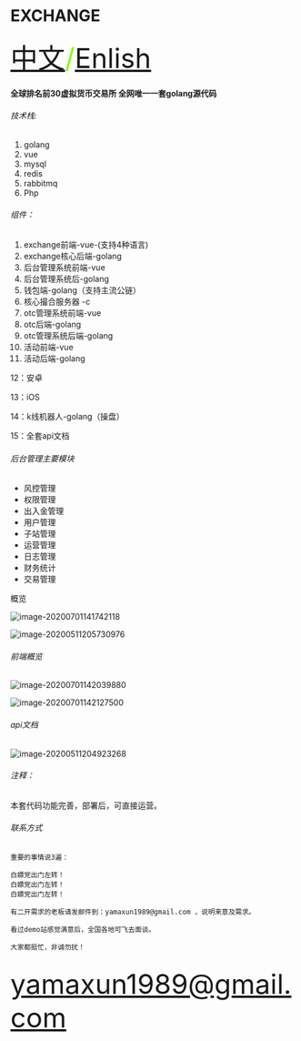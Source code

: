 # EXCHANGE                                      

<font color=7fff00 size=20>    [中文](./README.MD)/[Enlish](./README.EN.md)</font>

#### 全球排名前30虚拟货币交易所  全网唯一一套golang源代码

###### 技术栈: 

1. golang
2. vue
3. mysql
4. redis
5. rabbitmq
6. Php



###### 组件：

1. exchange前端-vue-(支持4种语言)
2. exchange核心后端-golang
3. 后台管理系统前端-vue
4. 后台管理系统后-golang
5. 钱包端-golang（支持主流公链）
6. 核心撮合服务器 -c
7. otc管理系统前端-vue
8. otc后端-golang
9. otc管理系统后端-golang
10. 活动前端-vue
11. 活动后端-golang

12：安卓

13：iOS

14：k线机器人-golang（操盘）

15：全套api文档



###### 后台管理主要模块

- 风控管理
- 权限管理
- 出入金管理
- 用户管理
- 子站管理
- 运营管理
- 日志管理
- 财务统计
- 交易管理



概览

![image-20200701141742118](http://tuchuang-mft.oss-cn-hangzhou.aliyuncs.com/2020-07-01-061742.png)



![image-20200511205730976](http://fangtaoma.oss-cn-shanghai.aliyuncs.com/2020-05-11-125731.png)



###### 前端概览

![image-20200701142039880](http://tuchuang-mft.oss-cn-hangzhou.aliyuncs.com/2020-07-01-062040.png)



![image-20200701142127500](http://tuchuang-mft.oss-cn-hangzhou.aliyuncs.com/2020-07-01-062127.png)



###### api文档

![image-20200511204923268](http://fangtaoma.oss-cn-shanghai.aliyuncs.com/2020-05-11-124923.png)



###### 注释：

本套代码功能完善，部署后，可直接运营。



###### 联系方式

```
重要的事情说3遍：

白嫖党出门左转！
白嫖党出门左转！
白嫖党出门左转！

有二开需求的老板请发邮件到：yamaxun1989@gmail.com ，说明来意及需求。

看过demo站感觉满意后，全国各地可飞去面谈。

大家都挺忙，非诚勿扰！


```



<font color=#adff2f size=72>yamaxun1989@gmail.com</font>